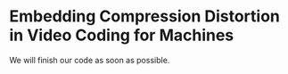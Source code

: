 # Embedding Compression Distortion in Video Coding for Machines

We will finish our code as soon as possible. 
